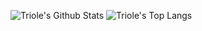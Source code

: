 ![Triole's Github Stats](https://github-readme-stats.vercel.app/api?username=triole&show_icons=true&hide_border=true&theme=tokyonight)
![Triole's Top Langs](https://github-readme-stats.vercel.app/api/top-langs/?username=triole&layout=compact&hide_border=true&langs_count=10&theme=tokyonight&hide=cmake,makefile,smarty)
